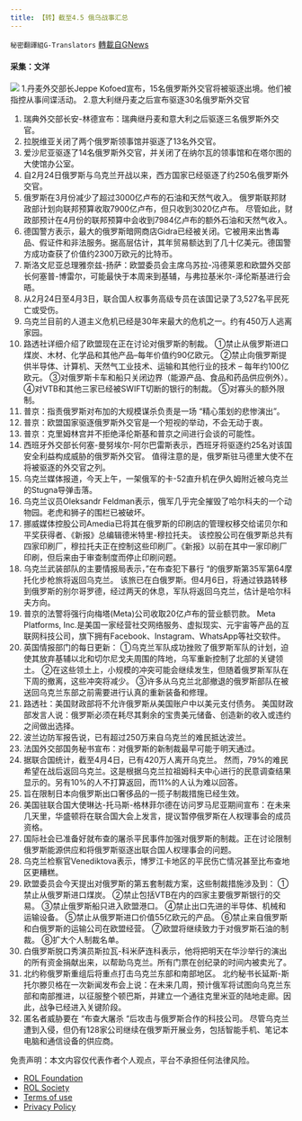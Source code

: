```yaml
---
title: 【转】截至4.5 俄乌战事汇总
---
```

`秘密翻譯組G-Translators` [轉載自GNews](https://gnews.org/zh-hans/2293997/)

#### 采集：文洋
![](https://assets.gnews.org/wp-content/uploads/2022/04/16491776291.png)
1.丹麦外交部长Jeppe Kofoed宣布，15名俄罗斯外交官将被驱逐出境。他们被指控从事间谍活动。
2.意大利继丹麦之后宣布驱逐30名俄罗斯外交官

1. 瑞典外交部长安-林德宣布：瑞典继丹麦和意大利之后驱逐三名俄罗斯外交官。
2. 拉脱维亚关闭了两个俄罗斯领事馆并驱逐了13名外交官。
3. 爱沙尼亚驱逐了14名俄罗斯外交官，并关闭了在纳尔瓦的领事馆和在塔尔图的大使馆办公室。
4. 自2月24日俄罗斯与乌克兰开战以来，西方国家已经驱逐了约250名俄罗斯外交官。
5. 俄罗斯在3月份减少了超过3000亿卢布的石油和天然气收入。
俄罗斯联邦财政部计划向联邦预算收取7900亿卢布，但只收到3020亿卢布。
尽管如此，财政部预计在4月份的联邦预算中会收到7984亿卢布的额外石油和天然气收入。
6. 德国警方表示，最大的俄罗斯暗网商店Gidra已经被关闭。它被用来出售毒品、假证件和非法服务。据高层估计，其年贸易额达到了几十亿美元。德国警方成功查获了价值约2300万欧元的比特币。
7. 斯洛文尼亚总理雅奈兹-扬萨：欧盟委员会主席乌苏拉-冯德莱恩和欧盟外交部长何塞普-博雷尔，可能最快于本周来到基辅，与弗拉基米尔-泽伦斯基进行会晤。
8. 从2月24日至4月3日，联合国人权事务高级专员在该国记录了3,527名平民死亡或受伤。
9. 乌克兰目前的人道主义危机已经是30年来最大的危机之一。约有450万人逃离家园。
10. 路透社详细介绍了欧盟现在正在讨论对俄罗斯的制裁。
①禁止从俄罗斯进口煤炭、木材、化学品和其他产品–每年价值约90亿欧元。
②禁止向俄罗斯提供半导体、计算机、天然气工业技术、运输和其他行业的技术 – 每年约100亿欧元。
③对俄罗斯卡车和船只关闭边界（能源产品、食品和药品供应例外）。
④对VTB和其他三家已经被SWIFT切断的银行的制裁。
⑤对寡头的额外限制。
11. 普京：指责俄罗斯对布加的大规模谋杀负责是一场 “精心策划的悲惨演出”。
12. 普京：欧盟国家驱逐俄罗斯外交官是一个短视的举动，不会无动于衷。
13. 普京：克里姆林宫并不拒绝泽伦斯基和普京之间进行会谈的可能性。
14. 西班牙外交部长何塞-曼努埃尔-阿尔巴雷斯表示，西班牙将驱逐约25名对该国安全利益构成威胁的俄罗斯外交官。
值得注意的是，俄罗斯驻马德里大使不在将被驱逐的外交官之列。
15. 乌克兰媒体报道，今天上午，一架俄军的卡-52直升机在伊久姆附近被乌克兰的Stugna导弹击落。
16. 乌克兰议员Oleksandr Feldman表示，俄军几乎完全摧毁了哈尔科夫的一个动物园。老虎和狮子的围栏已被破坏。
17. 挪威媒体控股公司Amedia已将其在俄罗斯的印刷店的管理权移交给诺贝尔和平奖获得者、《新报》总编辑德米特里-穆拉托夫。
该控股公司在俄罗斯总共有四家印刷厂，穆拉托夫正在控制这些印刷厂。《新报》以前在其中一家印刷厂印刷，但后来由于审查制度而停止印刷问题。
18. 乌克兰武装部队的主要情报局表示，”在布查犯下暴行 “的俄罗斯第35军第64摩托化步枪旅将返回乌克兰。
该旅已在白俄罗斯。但4月6日，将通过铁路转移到俄罗斯的别尔哥罗德，经过两天的休息，军队将返回乌克兰，估计是哈尔科夫方向。
19. 普京的法警将强行向梅塔(Meta)公司收取20亿卢布的营业额罚款。
Meta Platforms, Inc.是美国一家经营社交网络服务、虚拟现实、元宇宙等产品的互联网科技公司，旗下拥有Facebook、Instagram、WhatsApp等社交软件。
20. 英国情报部门的每日更新：
①乌克兰军队成功挫败了俄罗斯军队的计划，迫使其放弃基辅以北和切尔尼戈夫周围的阵地，乌军重新控制了北部的关键领土。
②在这些领土上，小规模的冲突可能会继续发生，但随着俄罗斯军队在下周的撤离，这些冲突将减少。
③许多从乌克兰北部撤退的俄罗斯部队在被送回乌克兰东部之前需要进行认真的重新装备和修理。
21. 路透社：美国财政部将不允许俄罗斯从美国账户中以美元支付债务。
美国财政部发言人说：俄罗斯必须在耗尽其剩余的宝贵美元储备、创造新的收入或违约之间做出选择。
22. 波兰边防军报告说，已有超过250万来自乌克兰的难民抵达波兰。
23. 法国外交部国务秘书宣布：对俄罗斯的新制裁最早可能于明天通过。
24. 据联合国统计，截至4月4日，已有420万人离开乌克兰。
然而，79%的难民希望在战后返回乌克兰。这是根据乌克兰拉祖姆科夫中心进行的民意调查结果显示的。另有10%的人不打算返回，而11%的人认为难以回答。
25. 旨在限制日本向俄罗斯出口奢侈品的一揽子制裁措施已经生效。
26. 美国驻联合国大使琳达-托马斯-格林菲尔德在访问罗马尼亚期间宣布：在未来几天里，华盛顿将在联合国大会上发言，提议暂停俄罗斯在人权理事会的成员资格。
27. 国际社会已准备好就布查的屠杀平民事件加强对俄罗斯的制裁。正在讨论限制俄罗斯能源供应和将俄罗斯驱逐出联合国人权理事会的问题。
28. 乌克兰检察官Venediktova表示，博罗江卡地区的平民伤亡情况甚至比布查地区更糟糕。
29. 欧盟委员会今天提出对俄罗斯的第五套制裁方案，这些制裁措施涉及到：
①禁止从俄罗斯进口煤炭。
②禁止包括VTB在内的四家主要俄罗斯银行的交易。
③禁止俄罗斯船只进入欧盟港口。
④禁止出口先进的半导体、机械和运输设备。
⑤禁止从俄罗斯进口价值55亿欧元的产品。
⑥禁止来自俄罗斯和白俄罗斯的运输公司在欧盟经营。
⑦欧盟将继续致力于对俄罗斯石油的制裁。
⑧扩大个人制裁名单。
30. 白俄罗斯脱口秀演员斯拉瓦-科米萨连科表示，他将把明天在华沙举行的演出的所有资金捐献出来，以帮助乌克兰。所有门票在创纪录的时间内被卖光了。
31. 北约称俄罗斯重组后将重点打击乌克兰东部和南部地区。
北约秘书长延斯-斯托尔滕贝格在一次新闻发布会上说：在未来几周，预计俄军将试图向乌克兰东部和南部推进，以征服整个顿巴斯，并建立一个通往克里米亚的陆地走廊。因此，战争已经进入关键阶段。
32. 匿名者威胁要在 “布查大屠杀 “后攻击与俄罗斯合作的科技公司。
尽管乌克兰遭到入侵，但仍有128家公司继续在俄罗斯开展业务，包括智能手机、笔记本电脑和通信设备的供应商。


 

免责声明：本文内容仅代表作者个人观点，平台不承担任何法律风险。

- [ROL Foundation](https://rolfoundation.org/)
- [ROL Society](https://rolsociety.org/)
- [Terms of use](https://gnews.org/terms-of-use-3/)
- [Privacy Policy](https://gnews.org/privacy-policy/)
